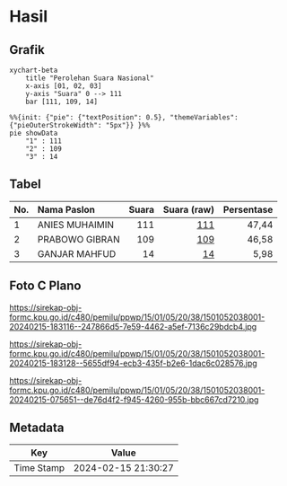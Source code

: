 # Hasil

## Grafik

```mermaid
xychart-beta
    title "Perolehan Suara Nasional"
    x-axis [01, 02, 03]
    y-axis "Suara" 0 --> 111
    bar [111, 109, 14]
```

```mermaid
%%{init: {"pie": {"textPosition": 0.5}, "themeVariables": {"pieOuterStrokeWidth": "5px"}} }%%
pie showData
    "1" : 111
    "2" : 109
    "3" : 14
```

## Tabel

| No. | Nama Paslon    | Suara | Suara (raw) | Persentase |
|:--- |:-------------- | -----:| -----------:| ----------:|
| 1   | ANIES MUHAIMIN | 111   | [111][p-1]  | 47,44      |
| 2   | PRABOWO GIBRAN | 109   | [109][p-2]  | 46,58      |
| 3   | GANJAR MAHFUD  | 14    | [14][p-3]   | 5,98       |


[p-1]: https://github.com/gigit-pemilu/pemilu-2024/blob/main/pilpres/hitung-suara/sub/15-jambi/sub/01--kerinci/sub/05-air-hangat/sub/2038-koto-majidin-di-air/sub/001-tps/sub/paslon-1.txt
[p-2]: https://github.com/gigit-pemilu/pemilu-2024/blob/main/pilpres/hitung-suara/sub/15-jambi/sub/01--kerinci/sub/05-air-hangat/sub/2038-koto-majidin-di-air/sub/001-tps/sub/paslon-2.txt
[p-3]: https://github.com/gigit-pemilu/pemilu-2024/blob/main/pilpres/hitung-suara/sub/15-jambi/sub/01--kerinci/sub/05-air-hangat/sub/2038-koto-majidin-di-air/sub/001-tps/sub/paslon-3.txt

## Foto C Plano

https://sirekap-obj-formc.kpu.go.id/c480/pemilu/ppwp/15/01/05/20/38/1501052038001-20240215-183116--247866d5-7e59-4462-a5ef-7136c29bdcb4.jpg

https://sirekap-obj-formc.kpu.go.id/c480/pemilu/ppwp/15/01/05/20/38/1501052038001-20240215-183128--5655df94-ecb3-435f-b2e6-1dac6c028576.jpg

https://sirekap-obj-formc.kpu.go.id/c480/pemilu/ppwp/15/01/05/20/38/1501052038001-20240215-075651--de76d4f2-f945-4260-955b-bbc667cd7210.jpg


## Metadata

| Key        | Value               |
| ---------- | ------------------- |
| Time Stamp | 2024-02-15 21:30:27 |



